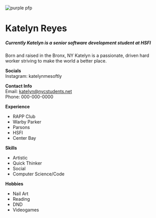 ![purple pfp](https://encrypted-tbn0.gstatic.com/images?q=tbn:ANd9GcR_JxkXS2flnTMi0rGOOLSnCA1uh2-XIa0O-g&s)
# Katelyn Reyes
##### Currently Katelyn is a senior software development student at HSFI

Born and raised in the Bronx, NY Katelyn is a passionate, driven hard worker striving to make the world a better place. 

**Socials**  
Instagram:  katelynmesoftly

**Contact Info**  
Email: katelyn@nycstudents.net  
Phone: 000-000-0000

**Experience**
 * RAPP Club
 * Warby Parker
 * Parsons
 * HSFI
 * Center Bay

**Skills**
  * Artistic
  * Quick Thinker
  * Social
  * Computer Science/Code

**Hobbies**
 * Nail Art
 * Reading
 * DND
 * Videogames
    


